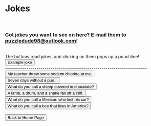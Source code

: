 <html>
<p>
<h1>
Jokes
</h1>
</p>
<br>
<h3>Got jokes you want to see on here? E-mail them to <a href="mailto:puzzledude98@outlook.com?subject=Joke%20Suggestion">puzzledude98@outlook.com</a>!</h3>
<br>
The buttons read jokes, and clicking on them pops up a punchline!
<button onclick="alert('Example punchline');">Example joke</button>
<br>
------------------------------------------------------------------------
<br>
<button onclick="alert('Thats a salt!');">My teacher threw some sodium chloride at me.</button>
<br>
<button onclick="alert('Makes one weak');">Seven days without a pun...</button>
<br>
<button onclick="alert('A candy baa');">What do you call a sheep covered in chocolate?</button>
<br>
<button onclick="alert('Ba dum tsss!');">A lamb, a drum, and a snake fall off a cliff.</button>
<br>
<button onclick="alert('Carlos');">What do you call a Mexican who lost his car?</button>
<br>
<button onclick="alert('A USB');">What do you call a bee that lives in America?</button>
<!--<br>
<button onclick="alert('PLine');">Joke</button>-->
<br><br>
<button onclick="window.location.href = 'index';">Back to Home Page</button>
